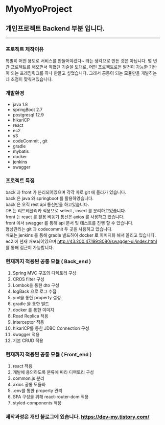 # MyoMyoProject

  ## 개인프로젝트 Backend 부분 입니다.
  ------------------
  ### 프로젝트 제작이유
  특별히 어떤 용도로 서비스를 만들어야겠다~ 라는 생각으로 만든 것은 아닙니다.
  몇 년간 프로젝트를 해오면서 익혔던 기술을 토대로, 어떤 프로젝트로든 발전이 가능한 기반이 되는 프레임워크를 하나 만들고 싶었습니다.
  그래서 공통이 되는 모듈만을 개발하는데 초점이 맞춰져있습니다.

  ### 개발환경
  + java 1.8
  + springBoot 2.7
  + postgresql 12.9
  + hikariCP
  + react
  + ec2
  + s3
  + codeCommit , git
  + gradle
  + mybatis
  + docker
  + jenkins
  + swagger
  
  ### 프로젝트 특징
  back 과 front 가 분리되어있으며 각각 따로 git 에 올라가 있습니다.<br/>
  back 은 java 와 springboot 를 활용하였습니다.<br/>
  back 은 오직 rest api 통신만을 하고있습니다.<br/>
  DB 는 리드레플리카 적용으로 select , insert 를 분리하고있습니다.<br/>
  front 는 react 를 활용 비동기 통신은 axios 를 사용하고 있습니다.<br/>
  front 에서 swagger 를 통해 api 문서 및 테스트를 진행 할 수 있습니다.<br/>
  형상관리는 git 과 codecommit 두 곳을 사용하고 있습니다.<br/>
  배포는 jenkins 를 통해 gradle 빌드하여 docker 로 이미지화 해서 올리고 있습니다.<br/>
  ec2 에 현재 배포되어있으며 http://43.200.47.199:8080/swagger-ui/index.html 를 통해 접근이 가능합니다.<br/>

  ### 현재까지 적용된 공통 모듈 ( Back_end )
  1. Spring MVC 구조의 디렉토리 구성
  2. CROS filter 구성
  3. Lombok을 통한 dto 구성
  4. logBack 으로 로그 수집
  5. yml을 통한 property 설정
  6. gradle 을 통한 빌드
  7. docker 를 통한 이미지
  8. Read Replica 적용
  9. interceptor 적용
  10. hikariCP를 통한 JDBC Connection 구성
  11. swagger 적용
  12. 기본 CRUD 적용

  ### 현재까지 적용된 공통 모듈 ( Front_end )
  1. react 적용
  2. 개발에 용의하도록 분류에 따라 디렉토리 구성
  3. common.js 분리
  4. axios 공통 모듈화
  5. .env를 통한 property 관리
  6. SPA 구성을 위해 react-router-dom 적용
  7. styled-components 적용

 ### 제작과정은 개인 블로그에 있습니다. https://dev-my.tistory.com/
